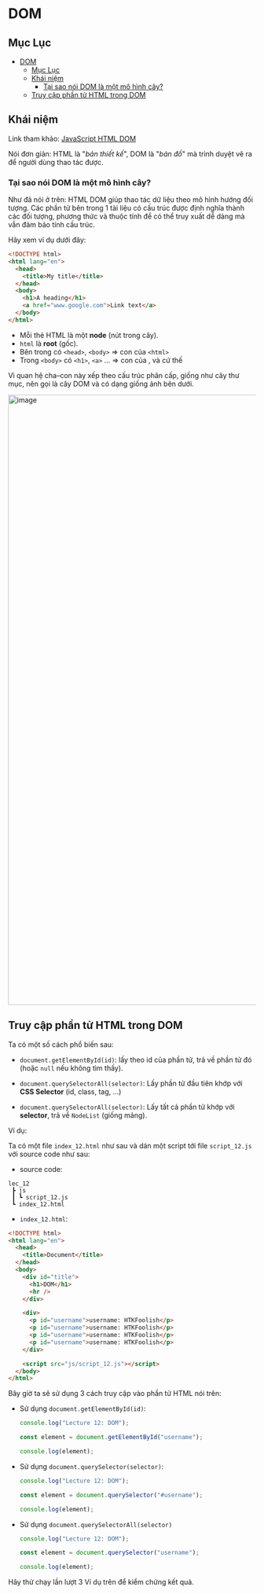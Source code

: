 # DOM

## Mục Lục

- [DOM](#dom)
  - [Mục Lục](#mục-lục)
  - [Khái niệm](#khái-niệm)
    - [Tại sao nói DOM là một mô hình cây?](#tại-sao-nói-dom-là-một-mô-hình-cây)
  - [Truy cập phần tử HTML trong DOM](#truy-cập-phần-tử-html-trong-dom)

## Khái niệm

Link tham khảo: [JavaScript HTML DOM](https://www.w3schools.com/js/js_htmldom.asp)

Nói đơn giản: HTML là "_bản thiết kế_", DOM là "_bản đồ_" mà trình duyệt vẽ ra để người dùng thao tác được.

### Tại sao nói DOM là một mô hình cây?

Như đã nói ở trên: HTML DOM giúp thao tác dữ liệu theo mô hình hướng đối tượng. Các phần tử bên trong 1 tài liệu có cấu trúc được định nghĩa thành các đối tượng, phương thức và thuộc tính để có thể truy xuất dễ dàng mà vẫn đảm bảo tính cấu trúc.

Hãy xem ví dụ dưới đây:

```html
<!DOCTYPE html>
<html lang="en">
  <head>
    <title>My title</title>
  </head>
  <body>
    <h1>A heading</h1>
    <a href="www.google.com">Link text</a>
  </body>
</html>
```

- Mỗi thẻ HTML là một **node** (nút trong cây).
- `html` là **root** (gốc).
- Bên trong có `<head>`, `<body>` => con của `<html>`
- Trong `<body>` có `<h1>`, `<a>` … => con của <body>, và cứ thế

Vì quan hệ cha–con này xếp theo cấu trúc phân cấp, giống như cây thư mục, nên gọi là cây DOM và có dạng giống ảnh bên dưới.

<img width="1200" height="1242" alt="image" src="https://github.com/user-attachments/assets/f7c26c23-8df9-48b6-bce3-26fb11881cd7" />

## Truy cập phần tử HTML trong DOM

Ta có một số cách phổ biến sau:

- `document.getElementById(id)`: lấy theo id của phần tử, trả về phần tử đó (hoặc `null` nếu không tìm thấy).

- `document.querySelectorAll(selector)`: Lấy phần tử đầu tiên khớp với **CSS Selector** (id, class, tag, ...)

- `document.querySelectorAll(selector)`: Lấy tất cả phần tử khớp với **selector**, trả về `NodeList` (giống mảng).

Ví dụ:

Ta có một file `index_12.html` như sau và dán một script tới file `script_12.js` với source code như sau:

- source code:

```
lec_12
 ┣ js
 ┃ ┗ script_12.js
 ┗ index_12.html
```

- `index_12.html`:

```html
<!DOCTYPE html>
<html lang="en">
  <head>
    <title>Document</title>
  </head>
  <body>
    <div id="title">
      <h1>DOM</h1>
      <hr />
    </div>

    <div>
      <p id="username">username: HTKFoolish</p>
      <p id="username">username: HTKFoolish</p>
      <p id="username">username: HTKFoolish</p>
      <p id="username">username: HTKFoolish</p>
    </div>

    <script src="js/script_12.js"></script>
  </body>
</html>
```

Bây giờ ta sẽ sử dụng 3 cách truy cập vào phần tử HTML nói trên:

- Sử dụng `document.getElementById(id)`:

  ```js
  console.log("Lecture 12: DOM");

  const element = document.getElementById("username");

  console.log(element);
  ```

- Sử dụng `document.querySelector(selector)`:

  ```js
  console.log("Lecture 12: DOM");

  const element = document.querySelector("#username");

  console.log(element);
  ```

- Sử dụng `document.querySelectorAll(selector)`

  ```js
  console.log("Lecture 12: DOM");

  const element = document.querySelector("username");

  console.log(element);
  ```

Hãy thử chạy lần lượt 3 Ví dụ trên để kiểm chứng kết quả.
